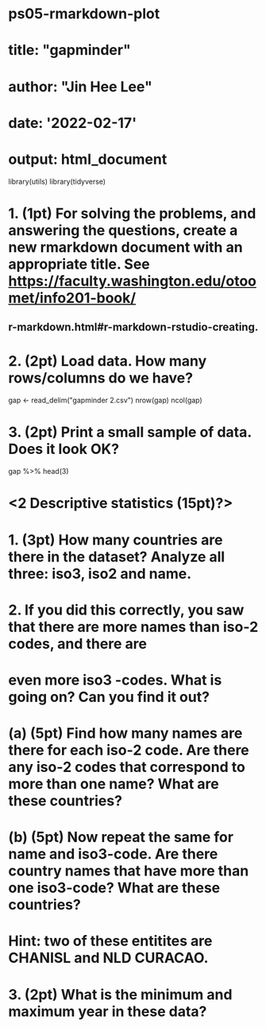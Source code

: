 # ps05-rmarkdown-plot
# title: "gapminder"
# author: "Jin Hee Lee"
# date: '2022-02-17'
# output: html_document

library(utils)
library(tidyverse)
# 1. (1pt) For solving the problems, and answering the questions, create a new rmarkdown document with an appropriate title. See https://faculty.washington.edu/otoomet/info201-book/
## r-markdown.html#r-markdown-rstudio-creating.

# 2. (2pt) Load data. How many rows/columns do we have?
gap <- read_delim("gapminder 2.csv")
nrow(gap)
ncol(gap)

# 3. (2pt) Print a small sample of data. Does it look OK?
gap %>%
head(3)

# <2 Descriptive statistics (15pt)?> 

# 1. (3pt) How many countries are there in the dataset? Analyze all three: iso3, iso2 and name.
# 2. If you did this correctly, you saw that there are more names than iso-2 codes, and there are
# even more iso3 -codes. What is going on? Can you find it out?
# (a) (5pt) Find how many names are there for each iso-2 code. Are there any iso-2 codes that correspond to more than one name? What are these countries?
# (b) (5pt) Now repeat the same for name and iso3-code. Are there country names that have more than one iso3-code? What are these countries?
# Hint: two of these entitites are CHANISL and NLD CURACAO.
# 3. (2pt) What is the minimum and maximum year in these data?
